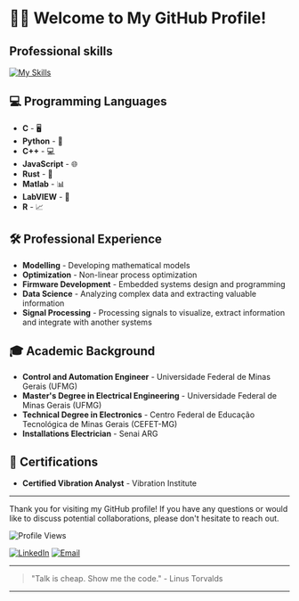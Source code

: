 # 👨‍💻 Welcome to My GitHub Profile!

## Professional skills
[![My Skills](https://skillicons.dev/icons?i=linux,c,python,cpp,js,rust,matlab,r,latex)](https://skillicons.dev)

## 💻 Programming Languages

- **C** - 🖥️
- **Python** - 🐍
- **C++** - 💻
- **JavaScript** - 🌐
- **Rust** - 🦀
- **Matlab** - 📊
- **LabVIEW** - 🔧
- **R** - 📈

## 🛠️ Professional Experience

- **Modelling** - Developing mathematical models
- **Optimization** - Non-linear process optimization
- **Firmware Development** - Embedded systems design and programming
- **Data Science** - Analyzing complex data and extracting valuable information
- **Signal Processing** - Processing signals to visualize, extract information and integrate with another systems

## 🎓 Academic Background

- **Control and Automation Engineer** - Universidade Federal de Minas Gerais (UFMG)
- **Master's Degree in Electrical Engineering** - Universidade Federal de Minas Gerais (UFMG)
- **Technical Degree in Electronics** - Centro Federal de Educação Tecnológica de Minas Gerais (CEFET-MG)
- **Installations Electrician** - Senai ARG

## 📜 Certifications

- **Certified Vibration Analyst** - Vibration Institute
---

Thank you for visiting my GitHub profile! If you have any questions or would like to discuss potential collaborations, please don't hesitate to reach out.

![Profile Views](https://komarev.com/ghpvc/?username=yourusername&color=blue)

[![LinkedIn](https://img.shields.io/badge/LinkedIn-Connect-blue)](https://www.linkedin.com/in/matheusvra/)
[![Email](https://img.shields.io/badge/Email-Contact%20Me-red)](mailto:matheusvra@hotmail.com)

---

> "Talk is cheap. Show me the code." - Linus Torvalds

---
